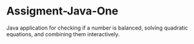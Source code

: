 # Assigment-Java-One
Java application for checking if a number is balanced, solving quadratic equations, and combining them interactively.
